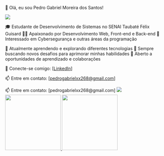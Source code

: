 👋 Olá, eu sou Pedro Gabriel Moreira dos Santos!

<img src="https://media.licdn.com/dms/image/D4D16AQEcR54DxspyAw/profile-displaybackgroundimage-shrink_350_1400/0/1713384194741?e=1718841600&v=beta&t=hY0rmvaTnBZCF8oJBpuQ2qJl9gaE6YwgTFcieVyrxxA">

🎓 Estudante de Desenvolvimento de Sistemas no SENAI Taubaté Félix Guisard
👨‍💻 Apaixonado por Desenvolvimento Web, Front-end e Back-end
🔐 Interessado em Cybersegurança e outras áreas da programação

💼 Atualmente aprendendo e explorando diferentes tecnologias
🌱 Sempre buscando novos desafios para aprimorar minhas habilidades
🤝 Aberto a oportunidades de aprendizado e colaborações

🔗 Conecte-se comigo:
[[LinkedIn](https://www.linkedin.com/in/pedro-santos-74480726b/)]

📫 Entre em contato: [pedrogabrielxx268@gmail.com]

<div>
📫 Entre em contato: [pedrogabrielxx268@gmail.com] <a href="https://www.linkedin.com/in/pedro-santos-74480726b" target="_blank"><img loading="lazy" src="https://img.shields.io/badge/-LinkedIn-%230077B5?style=for-the-badge&logo=linkedin&logoColor=white" target="_blank"></a>   
</div>

<div>
    <a href="https://github.com/PedroZxK">
    <img loading="lazy" height="180em" src="https://github-readme-stats.vercel.app/api/top-langs/?username=PedroZxK&layout=compact&langs_count=7&theme=dracula"/>
    <img loading="lazy" height="180em" src="https://github-readme-stats.vercel.app/api?username=PedroZxK&show_icons=true&theme=dracula&include_all_commits=true&count_private=true"/>
  </div>
